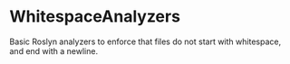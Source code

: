 # WhitespaceAnalyzers
Basic Roslyn analyzers to enforce that files do not start with whitespace, and end with a newline.
